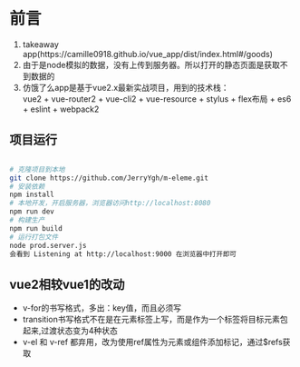 # 前言

<ol>
<li>takeaway app(https://camille0918.github.io/vue_app/dist/index.html#/goods)</li>
<li>由于是node模拟的数据，没有上传到服务器。所以打开的静态页面是获取不到数据的</li>
<li>仿饿了么app是基于vue2.x最新实战项目，用到的技术栈：<br/>
  <span>vue2 + vue-router2 + vue-cli2 + vue-resource + stylus + flex布局 + es6 + eslint + webpack2</span>
</li>
</ol>  

## 项目运行

``` bash

# 克隆项目到本地
git clone https://github.com/JerryYgh/m-eleme.git
# 安装依赖
npm install
# 本地开发，开启服务器，浏览器访问http://localhost:8080
npm run dev
# 构建生产
npm run build
# 运行打包文件
node prod.server.js 
会看到 Listening at http://localhost:9000 在浏览器中打开即可
```

## vue2相较vue1的改动
<ul>
  <li>v-for的书写格式，多出：key值，而且必须写
  <li>transition书写格式不在是在元素标签上写，而是作为一个标签<transition></transition>将目标元素包起来,过渡状态变为4种状态</li>
  <li>v-el 和 v-ref 都弃用，改为使用ref属性为元素或组件添加标记，通过$refs获取</li>
</ul>

